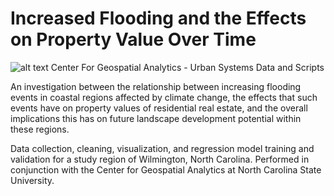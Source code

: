 # Increased Flooding and the Effects on Property Value Over Time
![alt text](https://www.google.com/search?as_st=y&tbm=isch&hl=en&as_q=coastal+flooding&as_epq=&as_oq=&as_eq=&imgsz=&imgar=&imgc=&imgcolor=&imgtype=&cr=&as_sitesearch=&safe=images&as_filetype=&tbs=sur%3Acl#imgrc=7sNnHSqdiP0qvM)
Center For Geospatial Analytics - Urban Systems Data and Scripts

An investigation between the relationship between increasing flooding events in coastal regions affected by climate change, the effects that such events have on property values of residential real estate, and the overall implications this has on future landscape development potential within these regions.

Data collection, cleaning, visualization, and regression model training and validation for a study region of Wilmington, North Carolina. Performed in conjunction with the Center for Geospatial Analytics at North Carolina State University.
